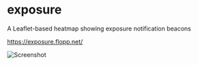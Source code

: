 # exposure
A Leaflet-based heatmap showing exposure notification beacons

https://exposure.flopp.net/

![Screenshot](https://raw.githubusercontent.com/flopp/exposure/master/.github/android-screenshot.jpg "Screenshot")
